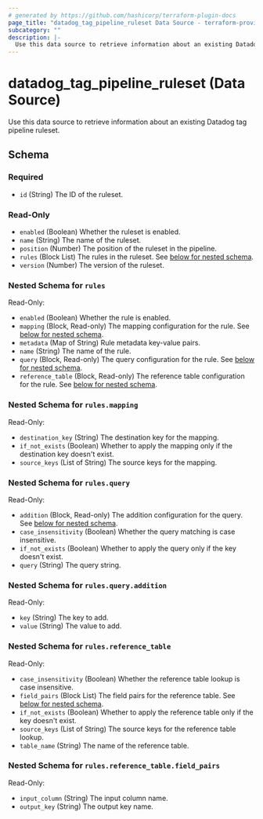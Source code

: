 ```yaml
---
# generated by https://github.com/hashicorp/terraform-plugin-docs
page_title: "datadog_tag_pipeline_ruleset Data Source - terraform-provider-datadog"
subcategory: ""
description: |-
  Use this data source to retrieve information about an existing Datadog tag pipeline ruleset.
---
```


# datadog_tag_pipeline_ruleset (Data Source)

Use this data source to retrieve information about an existing Datadog tag pipeline ruleset.



<!-- schema generated by tfplugindocs -->
## Schema

### Required

- `id` (String) The ID of the ruleset.

### Read-Only

- `enabled` (Boolean) Whether the ruleset is enabled.
- `name` (String) The name of the ruleset.
- `position` (Number) The position of the ruleset in the pipeline.
- `rules` (Block List) The rules in the ruleset. See [below for nested schema](#nestedblock--rules).
- `version` (Number) The version of the ruleset.

<a id="nestedblock--rules"></a>
### Nested Schema for `rules`

Read-Only:

- `enabled` (Boolean) Whether the rule is enabled.
- `mapping` (Block, Read-only) The mapping configuration for the rule. See [below for nested schema](#nestedblock--rules--mapping).
- `metadata` (Map of String) Rule metadata key-value pairs.
- `name` (String) The name of the rule.
- `query` (Block, Read-only) The query configuration for the rule. See [below for nested schema](#nestedblock--rules--query).
- `reference_table` (Block, Read-only) The reference table configuration for the rule. See [below for nested schema](#nestedblock--rules--reference_table).

<a id="nestedblock--rules--mapping"></a>
### Nested Schema for `rules.mapping`

Read-Only:

- `destination_key` (String) The destination key for the mapping.
- `if_not_exists` (Boolean) Whether to apply the mapping only if the destination key doesn't exist.
- `source_keys` (List of String) The source keys for the mapping.


<a id="nestedblock--rules--query"></a>
### Nested Schema for `rules.query`

Read-Only:

- `addition` (Block, Read-only) The addition configuration for the query. See [below for nested schema](#nestedblock--rules--query--addition).
- `case_insensitivity` (Boolean) Whether the query matching is case insensitive.
- `if_not_exists` (Boolean) Whether to apply the query only if the key doesn't exist.
- `query` (String) The query string.

<a id="nestedblock--rules--query--addition"></a>
### Nested Schema for `rules.query.addition`

Read-Only:

- `key` (String) The key to add.
- `value` (String) The value to add.



<a id="nestedblock--rules--reference_table"></a>
### Nested Schema for `rules.reference_table`

Read-Only:

- `case_insensitivity` (Boolean) Whether the reference table lookup is case insensitive.
- `field_pairs` (Block List) The field pairs for the reference table. See [below for nested schema](#nestedblock--rules--reference_table--field_pairs).
- `if_not_exists` (Boolean) Whether to apply the reference table only if the key doesn't exist.
- `source_keys` (List of String) The source keys for the reference table lookup.
- `table_name` (String) The name of the reference table.

<a id="nestedblock--rules--reference_table--field_pairs"></a>
### Nested Schema for `rules.reference_table.field_pairs`

Read-Only:

- `input_column` (String) The input column name.
- `output_key` (String) The output key name.
